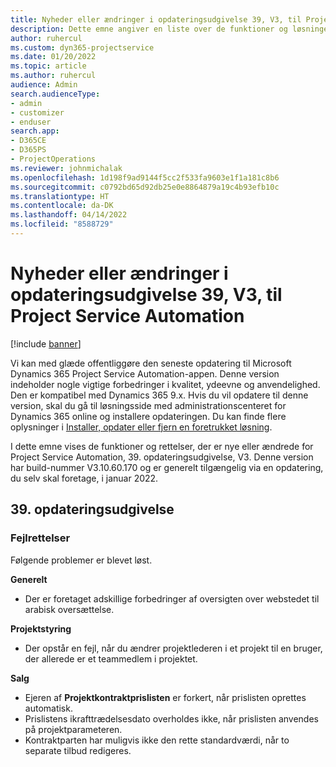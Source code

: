 ```yaml
---
title: Nyheder eller ændringer i opdateringsudgivelse 39, V3, til Project Service Automation
description: Dette emne angiver en liste over de funktioner og løsninger, der er tilgængelige i Microsoft Dynamics 365 Project Service Automation opdateringsversion 39, V3.
author: ruhercul
ms.custom: dyn365-projectservice
ms.date: 01/20/2022
ms.topic: article
ms.author: ruhercul
audience: Admin
search.audienceType:
- admin
- customizer
- enduser
search.app:
- D365CE
- D365PS
- ProjectOperations
ms.reviewer: johnmichalak
ms.openlocfilehash: 1d198f9ad9144f5cc2f533fa9603e1f1a181c8b6
ms.sourcegitcommit: c0792bd65d92db25e0e8864879a19c4b93efb10c
ms.translationtype: HT
ms.contentlocale: da-DK
ms.lasthandoff: 04/14/2022
ms.locfileid: "8588729"
---
```

# <a name="whats-new-or-changed-in-project-service-automation-update-release-39-v3"></a>Nyheder eller ændringer i opdateringsudgivelse 39, V3, til Project Service Automation

[!include [banner](../includes/psa-now-project-operations.md)]

Vi kan med glæde offentliggøre den seneste opdatering til Microsoft Dynamics 365 Project Service Automation-appen. Denne version indeholder nogle vigtige forbedringer i kvalitet, ydeevne og anvendelighed. Den er kompatibel med Dynamics 365 9.x. Hvis du vil opdatere til denne version, skal du gå til løsningsside med administrationscenteret for Dynamics 365 online og installere opdateringen. Du kan finde flere oplysninger i [Installer, opdater eller fjern en foretrukket løsning](/power-platform/admin/install-remove-preferred-solution).

I dette emne vises de funktioner og rettelser, der er nye eller ændrede for Project Service Automation, 39. opdateringsudgivelse, V3. Denne version har build-nummer V3.10.60.170 og er generelt tilgængelig via en opdatering, du selv skal foretage, i januar 2022.

## <a name="update-release-39"></a>39. opdateringsudgivelse

### <a name="bug-fixes"></a>Fejlrettelser

Følgende problemer er blevet løst.

**Generelt**

- Der er foretaget adskillige forbedringer af oversigten over webstedet til arabisk oversættelse.

**Projektstyring**

- Der opstår en fejl, når du ændrer projektlederen i et projekt til en bruger, der allerede er et teammedlem i projektet.

**Salg**

- Ejeren af **Projektkontraktprislisten** er forkert, når prislisten oprettes automatisk. 
- Prislistens ikrafttrædelsesdato overholdes ikke, når prislisten anvendes på projektparameteren.
- Kontraktparten har muligvis ikke den rette standardværdi, når to separate tilbud redigeres.

